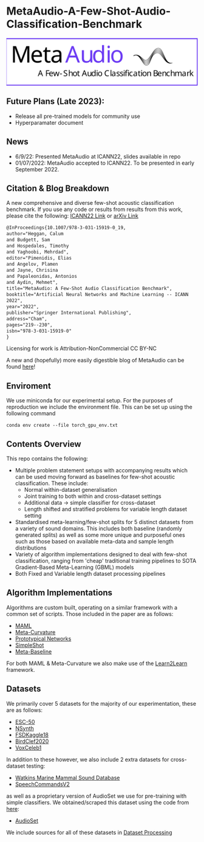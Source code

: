 # MetaAudio-A-Few-Shot-Audio-Classification-Benchmark

<span class="img_container center" style="display: block;">
    <img alt="test" src="/images/MetaAudio Logo_squared.svg" style="display:block; margin-left: auto; margin-right: auto;" title="caption" />
    <span class="img_caption" style="display: block; text-align: center;"></span>
</span>

## Future Plans (Late 2023):
 - Release all pre-trained models for community use
 - Hyperparamater document

## News
 - 6/9/22: Presented MetaAudio at ICANN22, slides available in repo
 - 01/07/2022: MetaAudio accepted to ICANN22. To be presented in early September 2022. 

## Citation & Blog Breakdown
A new comprehensive and diverse few-shot acoustic classification benchmark. If you use any code or results from results from this work, please cite the following: 
[ICANN22 Link](https://link.springer.com/chapter/10.1007/978-3-031-15919-0_19#Ack1) or [arXiv Link](https://arxiv.org/pdf/2204.02121v2.pdf)
```
@InProceedings{10.1007/978-3-031-15919-0_19,
author="Heggan, Calum
and Budgett, Sam
and Hospedales, Timothy
and Yaghoobi, Mehrdad",
editor="Pimenidis, Elias
and Angelov, Plamen
and Jayne, Chrisina
and Papaleonidas, Antonios
and Aydin, Mehmet",
title="MetaAudio: A Few-Shot Audio Classification Benchmark",
booktitle="Artificial Neural Networks and Machine Learning -- ICANN 2022",
year="2022",
publisher="Springer International Publishing",
address="Cham",
pages="219--230",
isbn="978-3-031-15919-0"
}

```
Licensing for work is Attribution-NonCommercial CC BY-NC

A new and (hopefully) more easily digestible blog of MetaAudio can be found [here](https://cheggan.github.io/posts/2022/04/MetaAudio_blog/)!

## Enviroment
We use miniconda for our experimental setup. For the purposes of reproduction we include the environment file. This can be set up using the following command
```
conda env create --file torch_gpu_env.txt
```

## Contents Overview
This repo contains the following:
 - Multiple problem statement setups with accompanying results which can be used moving forward as baselines for few-shot acoustic classification. These include:
   - Normal within-dataset generalisation 
   - Joint training to both within and cross-dataset settings
   - Additional data -> simple classifier for cross-dataset
   - Length shifted and stratified problems for variable length dataset setting
 - Standardised meta-learning/few-shot splits for 5 distinct datasets from a variety of sound domains. This includes both baseline (randomly generated splits) as well as some more unique and purposeful ones such as those based on available meta-data and sample length distributions
 - Variety of algorithm implementations designed to deal with few-shot classification, ranging from 'cheap' traditional training pipelines to SOTA Gradient-Based Meta-Learning (GBML) models
 - Both Fixed and Variable length dataset processing pipelines

## Algorithm Implementations
Algorithms are custom built, operating on a similar framework with a common set of scripts. Those included in the paper are as follows:
  -  [MAML](https://arxiv.org/abs/1703.03400)
  -  [Meta-Curvature](https://arxiv.org/abs/1902.03356)
  -  [Prototypical Networks](https://arxiv.org/abs/1703.05175)
  -  [SimpleShot](https://arxiv.org/abs/1911.04623)
  -  [Meta-Baseline](https://arxiv.org/abs/2003.04390)

For both MAML & Meta-Curvature we also make use of the [Learn2Learn](https://arxiv.org/abs/2008.12284) framework.

## Datasets
We primarily cover 5 datasets for the majority of our experimentation, these are as follows:
  - [ESC-50](https://www.karolpiczak.com/papers/Piczak2015-ESC-Dataset.pdf)
  - [NSynth](https://arxiv.org/abs/1704.01279)
  - [FSDKaggle18](https://arxiv.org/abs/1807.09902)
  - [BirdClef2020](https://www.imageclef.org/BirdCLEF2020)
  - [VoxCeleb1](https://www.robots.ox.ac.uk/~vgg/data/voxceleb/vox1.html)

In addition to these however, we also include 2 extra datasets for cross-dataset testing:
  - [Watkins Marine Mammal Sound Database](https://cis.whoi.edu/science/B/whalesounds/index.cfm)
  - [SpeechCommandsV2](https://arxiv.org/abs/1804.03209)

as well as a proprietary version of AudioSet we use for pre-training with simple classifiers. We obtained/scraped this dataset using the code from [here](https://github.com/CHeggan/AudioSet-For-Meta-Learning):
  - [AudioSet](https://ieeexplore.ieee.org/abstract/document/7952261)

We include sources for all of these datasets in [Dataset Processing](https://github.com/CHeggan/MetaAudio-A-Few-Shot-Audio-Classification-Benchmark/tree/main/Dataset%20Processing)





